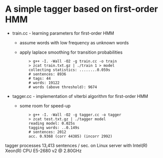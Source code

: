 A simple tagger based on first-order HMM
===
+ train.cc - learning parameters for first-order HMM
  - assume words with low frequency as unknown words
  - apply laplace smoothing for transition probabilities

            > g++ -I. -Wall -O2 -g train.cc -o train
            > zcat train.txt.gz | ./train 1 > model 
            collecting statistics: ........0.059s
            # sentences: 8936
            # tags: 44
            # words: 19122
            # words (above threshold): 9674
  
+ tagger.cc - implementation of viterbi algorithm for first-order HMM
  - some room for speed-up

            > g++ -I. -Wall -O2 -g tagger.cc -o tagger
            > zcat test.txt.gz | ./tagger model
            reading model: 0.025s
            tagging words: ..0.149s
            # sentences: 2012
            acc. 0.9368 (corr 44385) (incorr 2992)

tagger processes 13,413 sentences / sec. on Linux server with Intel(R) Xeon(R) CPU E5-2680 v2 @ 2.80GHz

